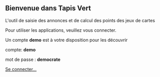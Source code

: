 ## Bienvenue dans Tapis Vert

L'outil de saisie des annonces et de calcul des points des jeux de cartes

Pour utiliser les applications, veuillez vous connecter.

Un compte **demo** est à votre disposition pour les découvrir

compte: **demo**

mot de passe : **democrate**

[Se connecter...](/portail/login)
